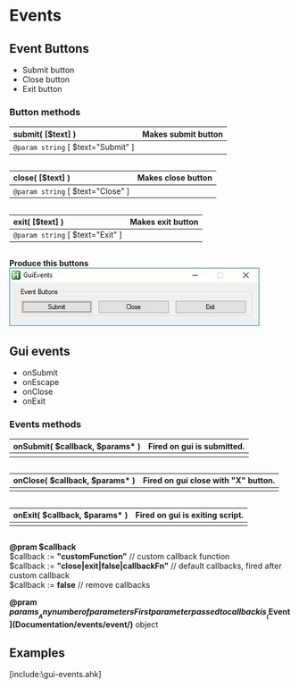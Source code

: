 # Events  

## Event Buttons  

* Submit button  
* Close button  
* Exit button  

### Button methods  

| __submit__( [$text] )	|Makes submit button	|  
|:---	|:---	|  
|`@param string` [ $text="Submit" ]	|	|  

##  

| __close__( [$text] )	|Makes close button	|  
|:---	|:---	|  
|`@param string` [ $text="Close" ]	|	|  

##  

| __exit__( [$text] )	|Makes exit button	|  
|:---	|:---	|  
|`@param string` [ $text="Exit" ]	|	|  

##  


__Produce this buttons__  
![event-buttons](https://github.com/vilbur/ahk-vilgui/blob/master/Documentation/events/gui/eventn-buttons.jpeg?raw=true "Event buttons")  

## Gui events  

* onSubmit  
* onEscape  
* onClose  
* onExit  

### Events methods  


| __onSubmit__( $callback, $params* )	|Fired on gui is submitted.	|  
|:---	|:---	|  
|	|	|  

##  

| __onClose__( $callback, $params* )	|Fired on gui close with "X" button.	|  
|:---	|:---	|  
|	|	|  

##  

| __onExit__( $callback, $params* )	|Fired on gui is exiting script.	|  
|:---	|:---	|  
|	|	|  

##  

__@pram $callback__  
$callback := __"customFunction"__ // custom callback function  
$callback := __"close|exit|false|callbackFn"__ // default callbacks, fired after custom callback  
$callback := __false__ // remove callbacks  

__@pram $params__  
Any number of parameters  
First parameter passed to callback is __[$Event](Documentation/events/event/)__ object  


## Examples  

[include:\gui-events.ahk]  